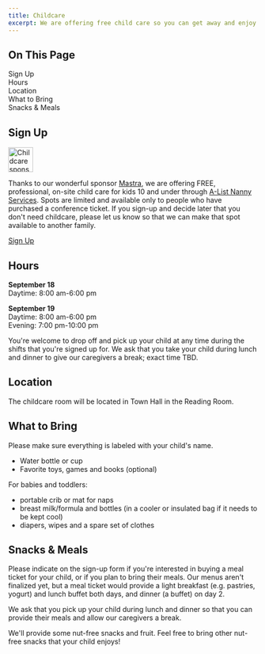 ```yaml
---
title: Childcare
excerpt: We are offering free child care so you can get away and enjoy the conference!
---
```


<div id="toc">
<h2>On This Page</h2>
    <ul>
        <li><a href="#hours">Sign Up</a></li>
        <li><a href="#hours">Hours</a></li>
        <li><a href="#location">Location</a></li>
        <li><a href="#bring">What to Bring</a></li>
        <li><a href="#meals">Snacks & Meals</a></li>
    </ul>
</div>

<h2 id="signup">Sign Up</h2>

<p><img src="/_public/images/2025/childcare-sponsored-by.svg" alt="Childcare sponsored by Mastra" style="height:50px"></p>

Thanks to our wonderful sponsor [Mastra](https://mastra.ai/), we are offering FREE, professional, on-site child care for kids 10 and under through [A-List Nanny Services](https://www.alistnannyservices.com/). Spots are limited and available only to people who have purchased a conference ticket. If you sign-up and decide later that you don't need childcare, please let us know so that we can make that spot available to another family.

<div class="cta secondary"><a target="_blank" href="https://airtable.com/app4aehCXEydAuxKX/shrVIbTe4AAvb8vrX">Sign Up</a></div>

<h2 id="hours">Hours</h2>

**September 18**<br/>
Daytime: 8:00 am-6:00 pm 

**September 19**<br/>
Daytime: 8:00 am-6:00 pm<br/>
Evening: 7:00 pm-10:00 pm
  
You're welcome to drop off and pick up your child at any time during the shifts that you're signed up for. We ask that you take your child during lunch and dinner to give our caregivers a break; exact time TBD. 

<h2 id="location">Location</h2>

The childcare room will be located in Town Hall in the Reading Room. 

<h2 id="bring">What to Bring</h2>

Please make sure everything is labeled with your child's name.

* Water bottle or cup
* Favorite toys, games and books (optional)

For babies and toddlers:

* portable crib or mat for naps
* breast milk/formula and bottles (in a cooler or insulated bag if it needs to be kept cool)
* diapers, wipes and a spare set of clothes

<h2 id="meals">Snacks & Meals</h2>

Please indicate on the sign-up form if you're interested in buying a meal ticket for your child, or if you plan to bring their meals. Our menus aren't finalized yet, but a meal ticket would provide a light breakfast (e.g. pastries, yogurt) and lunch buffet both days, and dinner (a buffet) on day 2.  

We ask that you pick up your child during lunch and dinner so that you can provide their meals and allow our caregivers a break. 

We'll provide some nut-free snacks and fruit. Feel free to bring other nut-free snacks that your child enjoys!  



